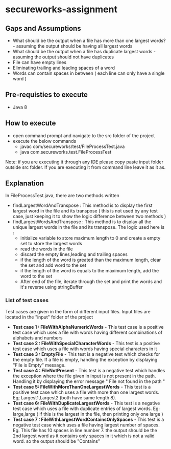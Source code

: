 # secureworks-assignment

## Gaps and Assumptions
* What should be the output when a file has more than one largest words? - assuming the output should be having all largest words
* What should be the output when a file has duplicate largest words - assuming the output should not have duplicates
* File can have empty lines
* Eliminating trailing and leading spaces of a word
* Words can contain spaces in between ( each line can only have a single word )

## Pre-requisties to execute
* Java 8

## How to execute
* open command prompt and navigate to the src folder of the project
* execute the below commands  
  - javac com/secureworks/test/FileProcessTest.java
  - java com.secureworks.test.FileProcessTest

Note: if you are executing it through any IDE please copy paste input folder outside src folder. If you are executing it from command line leave it as it as.

## Explanation

In FileProcessTest.java, there are two methods written 
- findLargestWordAndTranspose : This method is to display the first largest word in the file and its transpose ( this is not used by any test case, just keeping it to show the logic difference between two methods )
- findLargestWordsAndTranspose : This method is to display all the unique largest words in the file and its transpose.
  The logic used here is :
    * initialize variable to store maximum length to 0 and create a empty set to store the largest words
    * read the words in the file
    * discard the empty lines,leading and trailing spaces
    * if the length of the word is greated than the maximum length, clear the set and add word to the set
    * if the length of the word is equals to the maximum length, add the word to the set
    * After end of the file, iterate through the set and print the words and it's reverse using stringBuffer



### List of test cases
Test cases are given in the form of different input files. Input files are located in the "input" folder of the project

* **Test case 1 : FileWithAlphaNumericWords** - This test case is a positive test case which uses a file with words having different combinations of alphabets and numbers
* **Test case 2 : FileWithSpecialCharacterWords** - This test is a positive test case which uses a file with words having special characters in it
* **Test case 3 : EmptyFile** - This test is a negative test which checks for the empty file. If a file is empty, handling the exception by displaying "File is Empty" message.
* **Test case 4 : FileNotPresent** - This test is a negative test which handles the exception where the file given in input is not present in the path. Handling it by displaying the error message " File not found in the path <given input path>"
* **Test case 5: FileWithMoreThanOneLargestWords** - This test is a positive test case which uses a file with more than one largest words. Eg; Largest1,Largest2 (both have same length 8). 
* **Test case 6: FileWithDuplicateLargestWords** - This test is a negative test case which uses a file with duplicate entries of largest words. Eg: large,large ( if this is the largest in the file, then printing only one large )
* **Test case 7 : FileWithLargestWordContainsOnlySpaces** - This test is a negative test case which uses a file having largest number of spaces. Eg. This file has 10 spaces in line number 7. the output should be the 2nd largest word as it contains only spaces in it which is not a valid word. so the output should be "Contains"








